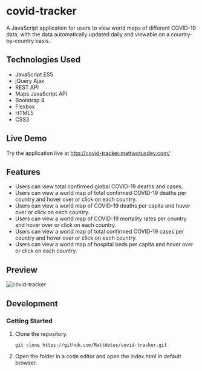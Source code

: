 # covid-tracker

A JavaScript application for users to view world maps of different COVID-19 data, with the data automatically updated daily and viewable on a country-by-country basis.

## Technologies Used

- JavaScript ES5
- jQuery Ajax
- REST API
- Maps JavaScript API
- Bootstrap 4
- Flexbox
- HTML5
- CSS3

## Live Demo

Try the application live at http://covid-tracker.mattwotusdev.com/

## Features

- Users can view total confirmed global COVID-19 deaths and cases. 
- Users can view a world map of total confirmed COVID-19 deaths per country and hover over or click on each country.
- Users can view a world map of COVID-19 deaths per capita and hover over or click on each country.
- Users can view a world map of COVID-19 mortality rates per country and hover over or click on each country.
- Users can view a world map of total confirmed COVID-19 cases per country and hover over or click on each country.
- Users can view a world map of hospital beds per capita and hover over or click on each country.

## Preview

![covid-tracker](assets/covid-tracker.gif)

## Development

### Getting Started

1. Clone the repository.

   ```
   git clone https://github.com/MattWotus/covid-tracker.git
   ```
   
2. Open the folder in a code editor and open the index.html in default browser.
